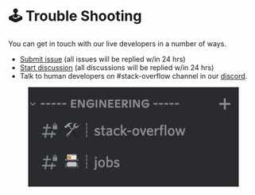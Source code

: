 # 🕹 Trouble Shooting

You can get in touch with our live developers in a number of ways.

* [Submit issue](https://github.com/OneKeyHQ/app-monorepo/issues/new/choose) (all issues will be replied w/in 24 hrs)
* [Start discussion](https://github.com/OneKeyHQ/app-monorepo/discussions/new) (all discussions will be replied w/in 24 hrs)
* Talk to human developers on #stack-overflow channel in our [discord](https://discord.gg/onekey).

<figure><img src=".gitbook/assets/Screen Shot 2022-09-20 at 13.53.13.png" alt=""><figcaption></figcaption></figure>

